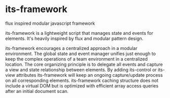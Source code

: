 # its-framework
flux inspired modular javascript framework

its-framework is a lightweight script that manages state and events for elements. 
It's heavily inspired by flux and modular pattern design.

its-framework encourages a centralized approach in a modular environment. The global state and event manager unifies just enough to keep the complex operations of a team environment in a centralized location.
The core organizing principle is to delegate all events and capture a view and state relationship between elements. By adding its-control or its-view attributes its-framework will keep an ongoing capture/update process on all corresponding elements. its-framework caching structure does not include a virtual DOM but is optimized with efficient array access queries after an initial document scan.
